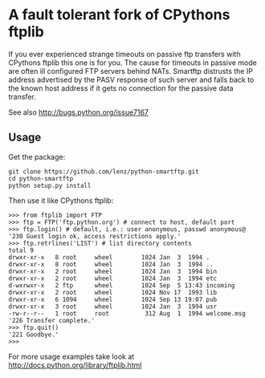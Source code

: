 A fault tolerant fork of CPythons ftplib
========================================

If you ever experienced strange timeouts on passive ftp transfers with CPythons ftplib this one is for you. The cause for timeouts in passive mode are often ill configured FTP servers behind NATs. Smartftp distrusts the IP address advertised by the PASV response of such server and falls back to the known host address if it gets no connection for the passive data transfer.

See also http://bugs.python.org/issue7167

Usage
-----

Get the package:

    git clone https://github.com/lenz/python-smartftp.git
    cd python-smartftp
    python setup.py install


Then use it like CPythons ftplib:

    >>> from ftplib import FTP
    >>> ftp = FTP('ftp.python.org') # connect to host, default port
    >>> ftp.login() # default, i.e.: user anonymous, passwd anonymous@
    '230 Guest login ok, access restrictions apply.'
    >>> ftp.retrlines('LIST') # list directory contents
    total 9
    drwxr-xr-x   8 root     wheel        1024 Jan  3  1994 .
    drwxr-xr-x   8 root     wheel        1024 Jan  3  1994 ..
    drwxr-xr-x   2 root     wheel        1024 Jan  3  1994 bin
    drwxr-xr-x   2 root     wheel        1024 Jan  3  1994 etc
    d-wxrwxr-x   2 ftp      wheel        1024 Sep  5 13:43 incoming
    drwxr-xr-x   2 root     wheel        1024 Nov 17  1993 lib
    drwxr-xr-x   6 1094     wheel        1024 Sep 13 19:07 pub
    drwxr-xr-x   3 root     wheel        1024 Jan  3  1994 usr
    -rw-r--r--   1 root     root          312 Aug  1  1994 welcome.msg
    '226 Transfer complete.'
    >>> ftp.quit()
    '221 Goodbye.'
    >>>

For more usage examples take look at http://docs.python.org/library/ftplib.html
